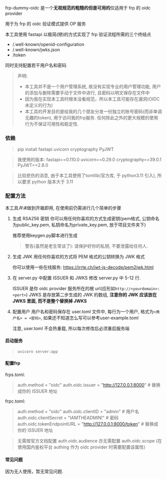 frp-dummy-oidc 是一个**无视规范的粗糙的但是可用的**仅适用于 frp 的 oidc provider

用于为 frp 的 oidc 验证模式提供 OP 服务

本工具使用 fastapi 以极简(陋)的方式实现了 frp 验证流程所需的三个终结点
- /.well-known/openid-configuration
- /.well-known/jwks.json
- /token

同时支持配置若干用户名和密码

> 声明: 
> - 本工具并不是一个用户管理系统, 故没有实现专业的用户管理功能, 用户的添加与删除需要手动于文件中进行, 且密码以明文保存在文件中
> - 因为我在实现本工具时根本没看规范，所以本工具可能存在漏洞(OIDC未定义的行为)
> - 本工具的开发目的是给我的几个朋友分发一份独立的账号密码(而非单调无趣的token), 用于访问我的frp服务. 任何除此之外的更大规模的使用行为不保证可用性和稳定性. 

### 依赖

> pip install fastapi uvicorn cryptography PyJWT

> 我使用的版本:
> fastapi==0.110.0
> uvicorn==0.29.0
> cryptography==39.0.1
> PyJWT==2.8.0

> 比较悲伤的消息, 由于本工具使用了tomllib(官方库, 于 python3.11 引入), 所以要求 python 版本大于 3.11

### 配置方法

本工具*并未*做到开箱即用, 在使用前仍需进行几个简单的步骤

1. 生成 RSA256 密钥
    你可以用任何你喜欢的方式生成密钥(pem格式, 公钥命名为public_key.pem, 私钥命名为private_key.pem, 放于项目文件夹下)

    推荐使用keygen.py脚本进行生成

    > 警告(虽然是老生常谈了): 请保护好你的私钥, 不要泄露给任何人.
2. 生成 JWK
    用任何你喜欢的方式将 PEM 格式的公钥转换为 JWK 格式

    你可以使用一些在线服务: https://irrte.ch/jwt-js-decode/pem2jwk.html
3. 在 server.py 中配置 ISSUER 和 JWKS
    修改 server.py 中 5-12 行.

    ISSUER 是你 oidc provider 服务所在的根 url(应形如`http://<yourdomain>:<port>`)
    JWKS 是存放第二步生成的 JWK 的数组, **注意你的 JWK 应该放在 JWKS 里面, 而不是整个替换掉 JWKS**
4. 配置用户
    用户名和密码保存在 user.toml 文件中, 每行为一个用户, 格式为`<用户名> = <密码>`, 如果还不知道怎么写可以参考user-example.toml

    注意, user.toml 不会热重载, 所以每次修改后必须重启服务端

#### 启动服务

> `uvicorn server:app`

#### 配置frp

frps.toml:

> auth.method = "oidc"
> auth.oidc.issuer = "http://127.0.0.1:8000"  # 替换成你的 ISSUER 地址

frpc.toml:

> auth.method = "oidc"
> auth.oidc.clientID = "admin"  # 用户名
> auth.oidc.clientSecret = "IAMTHEADMIN!"  # 密码
> auth.oidc.tokenEndpointURL = "http://127.0.0.1:8000/token"  # 替换成你的 ISSUER 地址


> 无需按官方文档配置 auth.oidc.audience
> 亦无需配置 auth.oidc.scope (在使用国内鉴权平台 authing 作为 oidc provider 时需要配置该属性)

#### 常见问题

因为无人使用，暂无常见问题.
